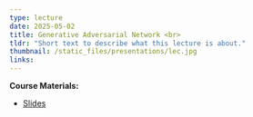 ```yaml
---
type: lecture
date: 2025-05-02
title: Generative Adversarial Network <br>
tldr: "Short text to describe what this lecture is about."
thumbnail: /static_files/presentations/lec.jpg
links: 
---
```

**Course Materials:**
- [Slides](https://ml-graph.github.io/winter-2025/static_files/presentations/slides/GAN.pdf)

